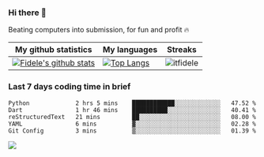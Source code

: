 ### Hi there 👋
<p>Beating computers into submission, for fun and profit 🔥</p>

|My github statistics|My languages|Streaks|
|-|-|-|
|[![Fidele's github stats](https://github-readme-stats.vercel.app/api?username=itfidele&count_private=true&show_icons=true&theme=dark&hide_title=true)](https://github.com/itfidele)|[![Top Langs](https://github-readme-stats.vercel.app/api/top-langs/?username=itfidele&show_icons=true&langs_count=10&theme=dark&layout=compact&hide_title=true)](https://github.com/itfidele)|![itfidele](https://github-readme-streak-stats.herokuapp.com/?user=itfidele&theme=dark)

### Last 7 days coding time in brief
<!--START_SECTION:waka-->

```text
Python             2 hrs 5 mins    ████████████░░░░░░░░░░░░░   47.52 %
Dart               1 hr 46 mins    ██████████░░░░░░░░░░░░░░░   40.41 %
reStructuredText   21 mins         ██░░░░░░░░░░░░░░░░░░░░░░░   08.00 %
YAML               6 mins          ▓░░░░░░░░░░░░░░░░░░░░░░░░   02.28 %
Git Config         3 mins          ▒░░░░░░░░░░░░░░░░░░░░░░░░   01.39 %
```

<!--END_SECTION:waka-->

![](https://komarev.com/ghpvc/?username=itfidele)
